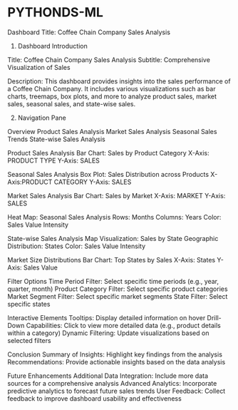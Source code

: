 # PYTHONDS-ML

Dashboard Title: Coffee Chain Company Sales Analysis

1. Dashboard Introduction
   
Title: Coffee Chain Company Sales Analysis
Subtitle: Comprehensive Visualization of  Sales

Description: This dashboard provides insights into the sales performance of a Coffee Chain Company. It includes various visualizations such as bar charts, treemaps, box plots, and more to analyze product sales, market sales, seasonal sales, and state-wise sales.

2. Navigation Pane

Overview
Product Sales Analysis
Market Sales Analysis
Seasonal Sales Trends
State-wise Sales Analysis


Product Sales Analysis
Bar Chart: Sales by Product Category
X-Axis: PRODUCT TYPE
Y-Axis: SALES

Seasonal Sales Analysis
Box Plot: Sales Distribution across Products
X-Axis:PRODUCT CATEGORY
Y-Axis: SALES


Market Sales Analysis
Bar Chart: Sales by Market
X-Axis: MARKET
Y-Axis: SALES


Heat Map: Seasonal Sales Analysis
Rows: Months
Columns: Years
Color: Sales Value Intensity

State-wise Sales Analysis
Map Visualization: Sales by State
Geographic Distribution: States
Color: Sales Value Intensity

Market Size Distributions
Bar Chart: Top  States by Sales
X-Axis: States
Y-Axis: Sales Value


Filter Options
Time Period Filter: Select specific time periods (e.g., year, quarter, month)
Product Category Filter: Select specific product categories
Market Segment Filter: Select specific market segments
State Filter: Select specific states


Interactive Elements
Tooltips: Display detailed information on hover
Drill-Down Capabilities: Click to view more detailed data (e.g., product details within a category)
Dynamic Filtering: Update visualizations based on selected filters

Conclusion
Summary of Insights: Highlight key findings from the analysis
Recommendations: Provide actionable insights based on the data analysis



Future Enhancements
Additional Data Integration: Include more data sources for a comprehensive analysis
Advanced Analytics: Incorporate predictive analytics to forecast future sales trends
User Feedback: Collect feedback to improve dashboard usability and effectiveness



